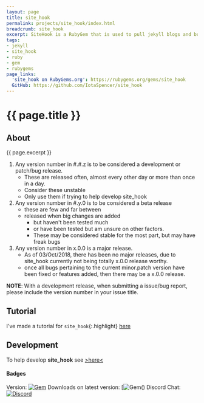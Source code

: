 ```yaml
---
layout: page
title: site_hook
permalink: projects/site_hook/index.html
breadcrumb: site_hook
excerpt: SiteHook is a RubyGem that is used to pull jekyll blogs and build them as a intermediary between a git service webhook and a production server.
tags:
- jekyll
- site_hook
- ruby
- gem
- rubygems
page_links:
  'site_hook on RubyGems.org': https://rubygems.org/gems/site_hook
  GitHub: https://github.com/IotaSpencer/site_hook
---
```

# {{ page.title }}

## About

{{ page.excerpt }}

1. Any version number in #.#.z is to be considered a development or patch/bug release.
   * These are released often, almost every other day or more than once in a day.
   * Consider these unstable
   * Only use them if trying to help develop site_hook
1. Any version number in #.y.0 is to be considered a beta release
   * these are few and far between
   * released when big changes are added
     * but haven't been tested much
     * or have been tested but am unsure on other factors.
     * These may be considered stable for the most part, but may have freak bugs
1. Any version number in x.0.0 is a major release.
   * As of 03/Oct/2018, there has been no major releases, due to site_hook currently not being totally x.0.0 release worthy.
   * once all bugs pertaining to the current minor.patch version have been fixed or features added, then there may be a x.0.0 release.


**NOTE**: With a development release, when submitting a issue/bug report, please include the version number in your issue title.

## Tutorial

I've made a tutorial for `site_hook`{:.highlight} [here](/projects/site_hook/tutorial/)

## Development

To help develop **site_hook** see [>here<](/projects/site_hook/developing)
#### Badges

Version: [![Gem](https://img.shields.io/gem/v/site_hook.svg?style=plastic)](https://github.com/IotaSpencer/site_hook)
Downloads on latest version: [![Gem](https://img.shields.io/gem/dtv/site_hook.svg?style=plastic)()
Discord Chat: [![Discord](https://img.shields.io/discord/497246541053165570.svg?logo=discord&style=plastic)](https://discord.gg/999b6Rr)
